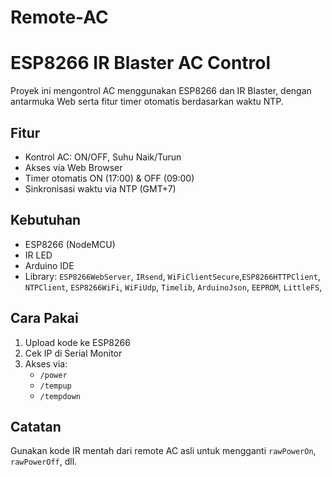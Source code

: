 # Remote-AC

# ESP8266 IR Blaster AC Control

Proyek ini mengontrol AC menggunakan ESP8266 dan IR Blaster, dengan antarmuka Web serta fitur timer otomatis berdasarkan waktu NTP.

## Fitur
- Kontrol AC: ON/OFF, Suhu Naik/Turun
- Akses via Web Browser
- Timer otomatis ON (17:00) & OFF (09:00)
- Sinkronisasi waktu via NTP (GMT+7)

## Kebutuhan
- ESP8266 (NodeMCU)
- IR LED
- Arduino IDE
- Library: `ESP8266WebServer`, `IRsend`, `WiFiClientSecure`,`ESP8266HTTPClient`, `NTPClient`, `ESP8266WiFi`, `WiFiUdp`, `Timelib`, `ArduinoJson`, `EEPROM`, `LittleFS`, 

## Cara Pakai
1. Upload kode ke ESP8266
2. Cek IP di Serial Monitor
3. Akses via:
   - `/power`
   - `/tempup`
   - `/tempdown`

## Catatan
Gunakan kode IR mentah dari remote AC asli untuk mengganti `rawPowerOn`, `rawPowerOff`, dll.
